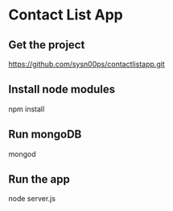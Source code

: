 Contact List App
================

Get the project
----------------
https://github.com/sysn00ps/contactlistapp.git

Install node modules
----------------------
npm install

Run mongoDB
-----------------
mongod

Run the app
--------------
node server.js
